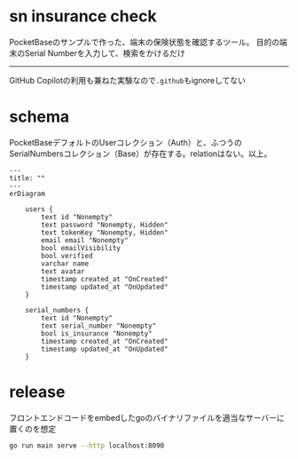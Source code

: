 # sn insurance check
PocketBaseのサンプルで作った、端末の保険状態を確認するツール。
目的の端末のSerial Numberを入力して、検索をかけるだけ

----

GitHub Copilotの利用も兼ねた実験なので`.github`もignoreしてない


# schema
PocketBaseデフォルトのUserコレクション（Auth）と、ふつうのSerialNumbersコレクション（Base）が存在する。relationはない。以上。

```mermaid
---
title: ""
---
erDiagram

    users {
        text id "Nonempty"
        text password "Nonempty, Hidden"
        text tokenKey "Nonempty, Hidden"
        email email "Nonempty"
        bool emailVisibility
        bool verified
        varchar name
        text avatar
        timestamp created_at "OnCreated"
        timestamp updated_at "OnUpdated"
    }

    serial_numbers {
        text id "Nonempty"
        text serial_number "Nonempty"
        bool is_insurance "Nonempty"
        timestamp created_at "OnCreated"
        timestamp updated_at "OnUpdated"
    }
```
# release
フロントエンドコードをembedしたgoのバイナリファイルを適当なサーバーに置くのを想定

```sh
go run main serve --http localhost:8090
```